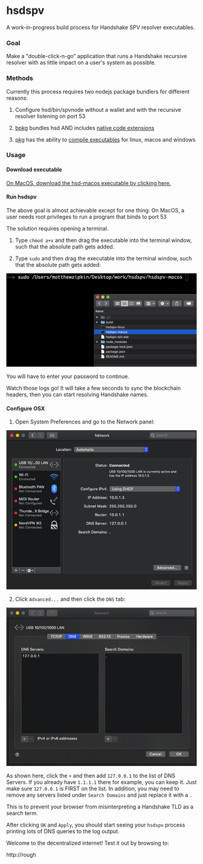 # hsdspv

A work-in-progress build process for Handshake SPV resolver executables.

### Goal

Make a "double-click-n-go" application that runs a Handshake recursive resolver
with as little impact on a user's system as possible.

### Methods

Currently this process requires two nodejs package bundlers for different reasons:

1. Configure hsd/bin/spvnode without a wallet and with the recursive resolver listening on port 53

2. [bpkg](https://github.com/chjj/bpkg) bundles hsd AND includes
[native code extensions](https://github.com/chjj/bpkg#bundle-mode)

3. [pkg](https://github.com/zeit/pkg) has the ability to
[compile executables](https://github.com/zeit/pkg#targets) for linux, macos and windows

### Usage

#### Download executable

[On MacOS, download the hsd-macos executable by clicking here.](https://github.com/pinheadmz/hsdspv/raw/master/hsdspv-macos)

#### Run hsdspv

The above goal is almost achievable except for one thing:
On MacOS, a user needs root privileges to run a program that binds to port 53

The solution requires opening a terminal.

1. Type `chmod a+x` and then drag the executable into the terminal window, such that the absolute path gets added.

2. Type `sudo` and then drag the executable into the terminal window, such that the absolute path gets added:

![sudo-CLI](https://raw.githubusercontent.com/pinheadmz/hsdspv/master/doc/sudo-cli.png)

You will have to enter your password to continue.

Watch those logs go! It will take a few seconds to sync the blockchain headers,
then you can start resolving Handshake names.


#### Configure OSX

1. Open System Preferences and go to the Network panel:

![sudo-CLI](https://raw.githubusercontent.com/pinheadmz/hsdspv/master/doc/settings-network.png)

2. Click `Advanced...` and then click the `DNS` tab:

![sudo-CLI](https://raw.githubusercontent.com/pinheadmz/hsdspv/master/doc/settings-network-dns.png)

As shown here, click the `+` and then add `127.0.0.1` to the list of DNS Servers.
If you already have `1.1.1.1` there for example, you can keep it. Just make sure
`127.0.0.1` is FIRST on the list. In addition, you may need to remove any servers
listed under `Search Domains` and just replace it with a `.`

This is to prevent your browser from misinterpreting a Handshake TLD as a search term.

After clicking `OK` and `Apply`, you should start seeing your `hsdspv` process
printing lots of DNS queries to the log output.

Welcome to the decentralized internet! Test it out by browsing to:

http://rough



